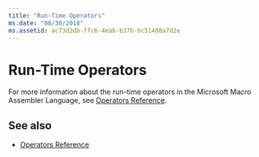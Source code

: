 ```yaml
---
title: "Run-Time Operators"
ms.date: "08/30/2018"
ms.assetid: ac73d2db-ffc6-4eab-b37b-bc51488a7d2e
---
```

# Run-Time Operators

For more information about the run-time operators in the Microsoft Macro Assembler Language, see [Operators Reference](../../assembler/masm/operators-reference.md).

## See also

- [Operators Reference](../../assembler/masm/operators-reference.md)
